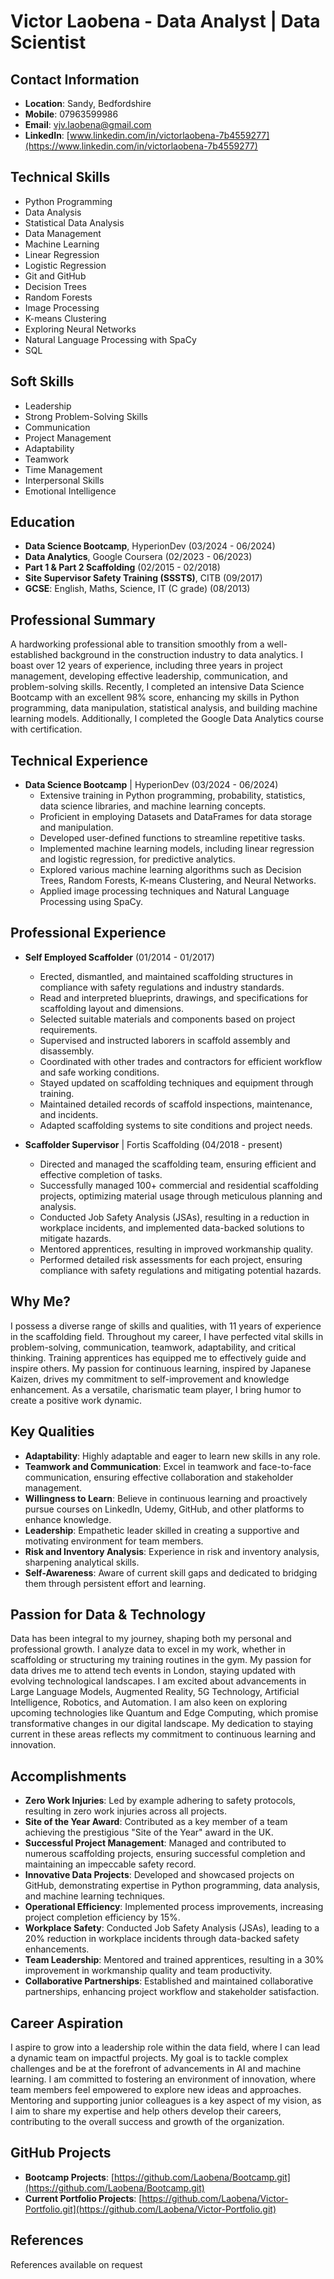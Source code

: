 
# Victor Laobena - Data Analyst | Data Scientist

## Contact Information
- **Location**: Sandy, Bedfordshire
- **Mobile**: 07963599986
- **Email**: vjv.laobena@gmail.com
- **LinkedIn**: [www.linkedin.com/in/victorlaobena-7b4559277](https://www.linkedin.com/in/victorlaobena-7b4559277)

## Technical Skills
- Python Programming
- Data Analysis
- Statistical Data Analysis
- Data Management
- Machine Learning
- Linear Regression
- Logistic Regression
- Git and GitHub
- Decision Trees
- Random Forests
- Image Processing
- K-means Clustering
- Exploring Neural Networks
- Natural Language Processing with SpaCy
- SQL

## Soft Skills
- Leadership
- Strong Problem-Solving Skills
- Communication
- Project Management
- Adaptability
- Teamwork
- Time Management
- Interpersonal Skills
- Emotional Intelligence

## Education
- **Data Science Bootcamp**, HyperionDev (03/2024 - 06/2024)
- **Data Analytics**, Google Coursera (02/2023 - 06/2023)
- **Part 1 & Part 2 Scaffolding** (02/2015 - 02/2018)
- **Site Supervisor Safety Training (SSSTS)**, CITB (09/2017)
- **GCSE**: English, Maths, Science, IT (C grade) (08/2013)

## Professional Summary
A hardworking professional able to transition smoothly from a well-established background in the construction industry to data analytics. I boast over 12 years of experience, including three years in project management, developing effective leadership, communication, and problem-solving skills. Recently, I completed an intensive Data Science Bootcamp with an excellent 98% score, enhancing my skills in Python programming, data manipulation, statistical analysis, and building machine learning models. Additionally, I completed the Google Data Analytics course with certification.

## Technical Experience
- **Data Science Bootcamp** | HyperionDev (03/2024 - 06/2024)
  - Extensive training in Python programming, probability, statistics, data science libraries, and machine learning concepts.
  - Proficient in employing Datasets and DataFrames for data storage and manipulation.
  - Developed user-defined functions to streamline repetitive tasks.
  - Implemented machine learning models, including linear regression and logistic regression, for predictive analytics.
  - Explored various machine learning algorithms such as Decision Trees, Random Forests, K-means Clustering, and Neural Networks.
  - Applied image processing techniques and Natural Language Processing using SpaCy.

## Professional Experience
- **Self Employed Scaffolder** (01/2014 - 01/2017)
  - Erected, dismantled, and maintained scaffolding structures in compliance with safety regulations and industry standards.
  - Read and interpreted blueprints, drawings, and specifications for scaffolding layout and dimensions.
  - Selected suitable materials and components based on project requirements.
  - Supervised and instructed laborers in scaffold assembly and disassembly.
  - Coordinated with other trades and contractors for efficient workflow and safe working conditions.
  - Stayed updated on scaffolding techniques and equipment through training.
  - Maintained detailed records of scaffold inspections, maintenance, and incidents.
  - Adapted scaffolding systems to site conditions and project needs.

- **Scaffolder Supervisor** | Fortis Scaffolding (04/2018 - present)
  - Directed and managed the scaffolding team, ensuring efficient and effective completion of tasks.
  - Successfully managed 100+ commercial and residential scaffolding projects, optimizing material usage through meticulous planning and analysis.
  - Conducted Job Safety Analysis (JSAs), resulting in a reduction in workplace incidents, and implemented data-backed solutions to mitigate hazards.
  - Mentored apprentices, resulting in improved workmanship quality.
  - Performed detailed risk assessments for each project, ensuring compliance with safety regulations and mitigating potential hazards.

## Why Me?
I possess a diverse range of skills and qualities, with 11 years of experience in the scaffolding field. Throughout my career, I have perfected vital skills in problem-solving, communication, teamwork, adaptability, and critical thinking. Training apprentices has equipped me to effectively guide and inspire others. My passion for continuous learning, inspired by Japanese Kaizen, drives my commitment to self-improvement and knowledge enhancement. As a versatile, charismatic team player, I bring humor to create a positive work dynamic.

## Key Qualities
- **Adaptability**: Highly adaptable and eager to learn new skills in any role.
- **Teamwork and Communication**: Excel in teamwork and face-to-face communication, ensuring effective collaboration and stakeholder management.
- **Willingness to Learn**: Believe in continuous learning and proactively pursue courses on LinkedIn, Udemy, GitHub, and other platforms to enhance knowledge.
- **Leadership**: Empathetic leader skilled in creating a supportive and motivating environment for team members.
- **Risk and Inventory Analysis**: Experience in risk and inventory analysis, sharpening analytical skills.
- **Self-Awareness**: Aware of current skill gaps and dedicated to bridging them through persistent effort and learning.

## Passion for Data & Technology
Data has been integral to my journey, shaping both my personal and professional growth. I analyze data to excel in my work, whether in scaffolding or structuring my training routines in the gym. My passion for data drives me to attend tech events in London, staying updated with evolving technological landscapes. I am excited about advancements in Large Language Models, Augmented Reality, 5G Technology, Artificial Intelligence, Robotics, and Automation. I am also keen on exploring upcoming technologies like Quantum and Edge Computing, which promise transformative changes in our digital landscape. My dedication to staying current in these areas reflects my commitment to continuous learning and innovation.

## Accomplishments
- **Zero Work Injuries**: Led by example adhering to safety protocols, resulting in zero work injuries across all projects.
- **Site of the Year Award**: Contributed as a key member of a team achieving the prestigious "Site of the Year" award in the UK.
- **Successful Project Management**: Managed and contributed to numerous scaffolding projects, ensuring successful completion and maintaining an impeccable safety record.
- **Innovative Data Projects**: Developed and showcased projects on GitHub, demonstrating expertise in Python programming, data analysis, and machine learning techniques.
- **Operational Efficiency**: Implemented process improvements, increasing project completion efficiency by 15%.
- **Workplace Safety**: Conducted Job Safety Analysis (JSAs), leading to a 20% reduction in workplace incidents through data-backed safety enhancements.
- **Team Leadership**: Mentored and trained apprentices, resulting in a 30% improvement in workmanship quality and team productivity.
- **Collaborative Partnerships**: Established and maintained collaborative partnerships, enhancing project workflow and stakeholder satisfaction.

## Career Aspiration
I aspire to grow into a leadership role within the data field, where I can lead a dynamic team on impactful projects. My goal is to tackle complex challenges and be at the forefront of advancements in AI and machine learning. I am committed to fostering an environment of innovation, where team members feel empowered to explore new ideas and approaches. Mentoring and supporting junior colleagues is a key aspect of my vision, as I aim to share my expertise and help others develop their careers, contributing to the overall success and growth of the organization.

## GitHub Projects
- **Bootcamp Projects**: [https://github.com/Laobena/Bootcamp.git](https://github.com/Laobena/Bootcamp.git)
- **Current Portfolio Projects**: [https://github.com/Laobena/Victor-Portfolio.git](https://github.com/Laobena/Victor-Portfolio.git)

## References
References available on request
